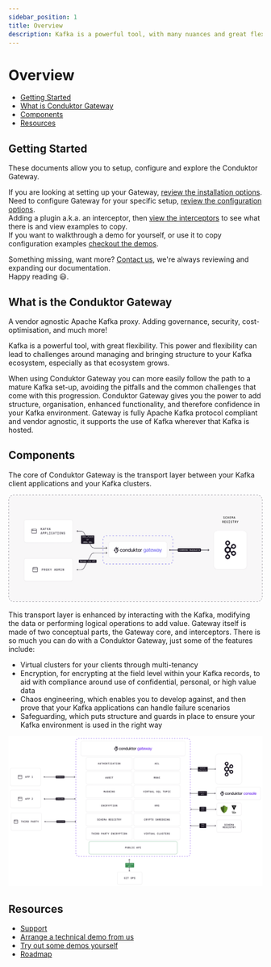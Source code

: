 ```yaml
---
sidebar_position: 1
title: Overview
description: Kafka is a powerful tool, with many nuances and great flexibility. However, this power and flexibility can lead to challenges around managing and bringing structure to your Kafka ecosystem, especially as it grows.
---
```


# Overview


- [Getting Started](#getting-started)
- [What is Conduktor Gateway](#what-is-the-conduktor-gateway)
- [Components](#components)
- [Resources](#resources)

## Getting Started

These documents allow you to setup, configure and explore the Conduktor Gateway.

If you are looking at setting up your Gateway, [review the installation options](installation/installation.md).  
Need to configure Gateway for your specific setup, [review the configuration options](configuration/configuration.md).  
Adding a plugin a.k.a. an interceptor, then [view the interceptors](interceptors/data-security/field-level-encryption.md) to see what there is and view examples to copy.  
If you want to walkthrough a demo for yourself, or use it to copy configuration examples [checkout the demos](demos/acls-gateway-security.md).

Something missing, want more? [Contact us](https://support.conduktor.io/hc/en-gb), we're always reviewing and expanding our documentation.   
Happy reading 😃.


## What is the Conduktor Gateway
A vendor agnostic Apache Kafka proxy. Adding governance, security, cost-optimisation, and much more!

Kafka is a powerful tool, with great flexibility. This power and flexibility can lead to challenges around managing and bringing structure to your Kafka ecosystem, especially as that ecosystem grows.

When using Conduktor Gateway you can more easily follow the path to a mature Kafka set-up, avoiding the pitfalls and the common challenges that come with this progression.  Conduktor Gateway gives you the power to add structure, organisation, enhanced functionality, and therefore confidence in your Kafka environment. Gateway is fully Apache Kafka protocol compliant and vendor agnostic, it supports the use of Kafka wherever that Kafka is hosted.


## Components

The core of Conduktor Gateway is the transport layer between your Kafka client applications and your Kafka clusters.

![gateway-overview.png](./Overview.png)

This transport layer is enhanced by interacting with the Kafka, modifying the data or performing logical operations to add value. Gateway itself is made of two conceptual parts, the Gateway core, and interceptors.
There is so much you can do with a Conduktor Gateway, just some of the features include:
 - Virtual clusters for your clients through multi-tenancy
 - Encryption, for encrypting at the field level within your Kafka records, to aid with compliance around use of confidential, personal, or high value data
 - Chaos engineering, which enables you to develop against, and then prove that your Kafka applications can handle failure scenarios
 - Safeguarding, which puts structure and guards in place to ensure your Kafka environment is used in the right way

 ![gateway-so-many-features.png](./so-many-features.png)


## Resources

- [Support](https://www.conduktor.io/contact/support)
- [Arrange a technical demo from us](https://www.conduktor.io/contact/demo)
- [Try out some demos yourself](https://github.com/conduktor/conduktor-gateway-demos)
- [Roadmap](https://product.conduktor.help)